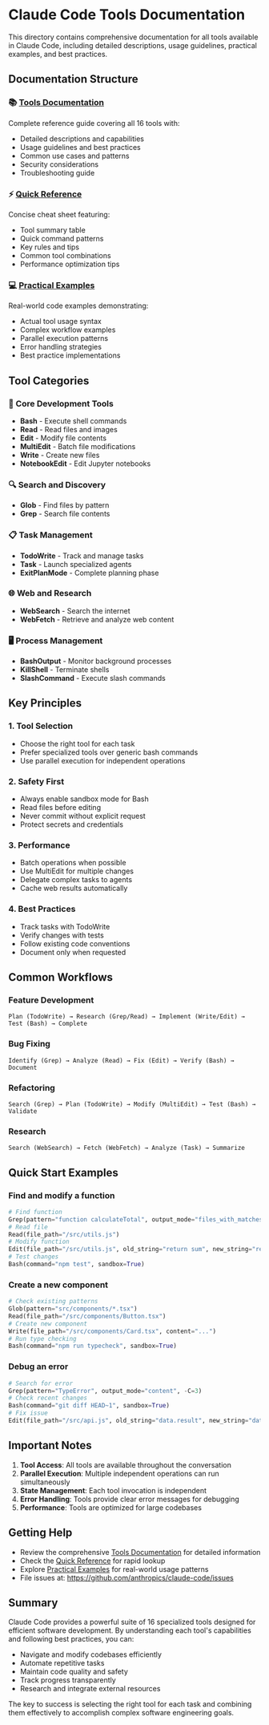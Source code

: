 # Claude Code Tools Documentation

This directory contains comprehensive documentation for all tools available in Claude Code, including detailed descriptions, usage guidelines, practical examples, and best practices.

## Documentation Structure

### 📚 [Tools Documentation](./tools-documentation.md)
Complete reference guide covering all 16 tools with:
- Detailed descriptions and capabilities
- Usage guidelines and best practices
- Common use cases and patterns
- Security considerations
- Troubleshooting guide

### ⚡ [Quick Reference](./tools-quick-reference.md)
Concise cheat sheet featuring:
- Tool summary table
- Quick command patterns
- Key rules and tips
- Common tool combinations
- Performance optimization tips

### 💻 [Practical Examples](./tools-examples.md)
Real-world code examples demonstrating:
- Actual tool usage syntax
- Complex workflow examples
- Parallel execution patterns
- Error handling strategies
- Best practice implementations

## Tool Categories

### 🔧 Core Development Tools
- **Bash** - Execute shell commands
- **Read** - Read files and images
- **Edit** - Modify file contents
- **MultiEdit** - Batch file modifications
- **Write** - Create new files
- **NotebookEdit** - Edit Jupyter notebooks

### 🔍 Search and Discovery
- **Glob** - Find files by pattern
- **Grep** - Search file contents

### 📋 Task Management
- **TodoWrite** - Track and manage tasks
- **Task** - Launch specialized agents
- **ExitPlanMode** - Complete planning phase

### 🌐 Web and Research
- **WebSearch** - Search the internet
- **WebFetch** - Retrieve and analyze web content

### 🖥️ Process Management
- **BashOutput** - Monitor background processes
- **KillShell** - Terminate shells
- **SlashCommand** - Execute slash commands

## Key Principles

### 1. Tool Selection
- Choose the right tool for each task
- Prefer specialized tools over generic bash commands
- Use parallel execution for independent operations

### 2. Safety First
- Always enable sandbox mode for Bash
- Read files before editing
- Never commit without explicit request
- Protect secrets and credentials

### 3. Performance
- Batch operations when possible
- Use MultiEdit for multiple changes
- Delegate complex tasks to agents
- Cache web results automatically

### 4. Best Practices
- Track tasks with TodoWrite
- Verify changes with tests
- Follow existing code conventions
- Document only when requested

## Common Workflows

### Feature Development
```
Plan (TodoWrite) → Research (Grep/Read) → Implement (Write/Edit) → Test (Bash) → Complete
```

### Bug Fixing
```
Identify (Grep) → Analyze (Read) → Fix (Edit) → Verify (Bash) → Document
```

### Refactoring
```
Search (Grep) → Plan (TodoWrite) → Modify (MultiEdit) → Test (Bash) → Validate
```

### Research
```
Search (WebSearch) → Fetch (WebFetch) → Analyze (Task) → Summarize
```

## Quick Start Examples

### Find and modify a function
```python
# Find function
Grep(pattern="function calculateTotal", output_mode="files_with_matches")
# Read file
Read(file_path="/src/utils.js")
# Modify function
Edit(file_path="/src/utils.js", old_string="return sum", new_string="return Math.round(sum)")
# Test changes
Bash(command="npm test", sandbox=True)
```

### Create a new component
```python
# Check existing patterns
Glob(pattern="src/components/*.tsx")
Read(file_path="/src/components/Button.tsx")
# Create new component
Write(file_path="/src/components/Card.tsx", content="...")
# Run type checking
Bash(command="npm run typecheck", sandbox=True)
```

### Debug an error
```python
# Search for error
Grep(pattern="TypeError", output_mode="content", -C=3)
# Check recent changes
Bash(command="git diff HEAD~1", sandbox=True)
# Fix issue
Edit(file_path="/src/api.js", old_string="data.result", new_string="data?.result")
```

## Important Notes

1. **Tool Access**: All tools are available throughout the conversation
2. **Parallel Execution**: Multiple independent operations can run simultaneously
3. **State Management**: Each tool invocation is independent
4. **Error Handling**: Tools provide clear error messages for debugging
5. **Performance**: Tools are optimized for large codebases

## Getting Help

- Review the comprehensive [Tools Documentation](./tools-documentation.md) for detailed information
- Check the [Quick Reference](./tools-quick-reference.md) for rapid lookup
- Explore [Practical Examples](./tools-examples.md) for real-world usage patterns
- File issues at: https://github.com/anthropics/claude-code/issues

## Summary

Claude Code provides a powerful suite of 16 specialized tools designed for efficient software development. By understanding each tool's capabilities and following best practices, you can:
- Navigate and modify codebases efficiently
- Automate repetitive tasks
- Maintain code quality and safety
- Track progress transparently
- Research and integrate external resources

The key to success is selecting the right tool for each task and combining them effectively to accomplish complex software engineering goals.